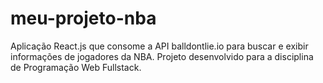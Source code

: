 # meu-projeto-nba
Aplicação React.js que consome a API balldontlie.io para buscar e exibir informações de jogadores da NBA. Projeto desenvolvido para a disciplina de Programação Web Fullstack.
